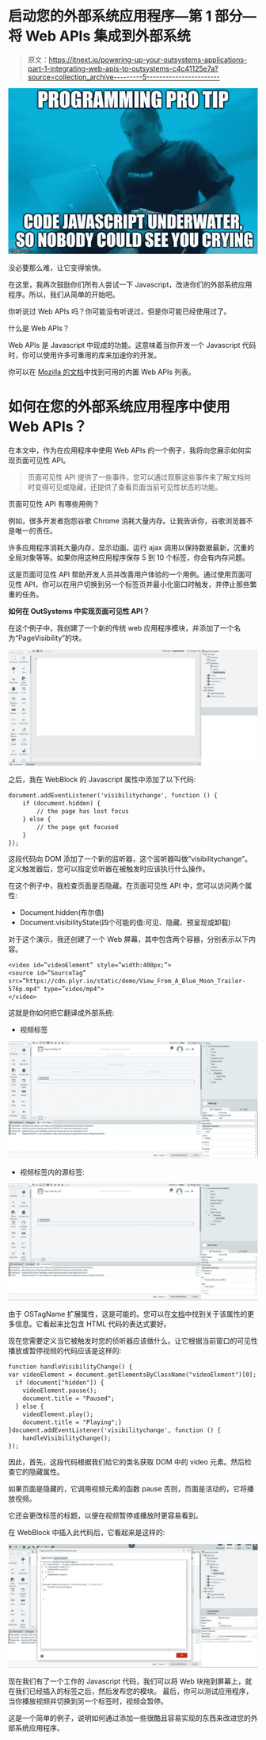 # 启动您的外部系统应用程序—第 1 部分—将 Web APIs 集成到外部系统

> 原文：<https://itnext.io/powering-up-your-outsystems-applications-part-1-integrating-web-apis-to-outsystems-c4c41125e7a?source=collection_archive---------5----------------------->

![](img/5bcab95e747819af91d3d05bcc801190.png)

没必要那么难，让它变得愉快。

在这里，我再次鼓励你们所有人尝试一下 Javascript，改进你们的外部系统应用程序。所以，我们从简单的开始吧。

你听说过 Web APIs 吗？你可能没有听说过，但是你可能已经使用过了。

什么是 Web APIs？

Web APIs 是 Javascript 中现成的功能。这意味着当你开发一个 Javascript 代码时，你可以使用许多可重用的库来加速你的开发。

你可以在 [Mozilla 的文档](https://developer.mozilla.org/en-US/docs/Web/API)中找到可用的内置 Web APIs 列表。

# 如何在您的外部系统应用程序中使用 Web APIs？

在本文中，作为在应用程序中使用 Web APIs 的一个例子，我将向您展示如何实现页面可见性 API。

> 页面可见性 API 提供了一些事件，您可以通过观察这些事件来了解文档何时变得可见或隐藏，还提供了查看页面当前可见性状态的功能。

页面可见性 API 有哪些用例？

例如，很多开发者抱怨谷歌 Chrome 消耗大量内存。让我告诉你，谷歌浏览器不是唯一的责任。

许多应用程序消耗大量内存，显示动画，运行 ajax 调用以保持数据最新，沉重的全局对象等等。如果你用这种应用程序保存 5 到 10 个标签，你会有内存问题。

这是页面可见性 API 帮助开发人员并改善用户体验的一个用例。通过使用页面可见性 API，你可以在用户切换到另一个标签页并最小化窗口时触发，并停止那些繁重的任务。

**如何在 OutSystems 中实现页面可见性 API？**

在这个例子中，我创建了一个新的传统 web 应用程序模块，并添加了一个名为“PageVisibility”的块。

![](img/5081187a03acde8055bf92b6fc510f07.png)

之后，我在 WebBlock 的 Javascript 属性中添加了以下代码:

```
document.addEventListener('visibilitychange', function () {
    if (document.hidden) {
        // the page has lost focus
    } else {
        // the page got focused
    }
});
```

这段代码向 DOM 添加了一个新的监听器，这个监听器叫做“visibilitychange”。定义触发器后，您可以指定侦听器在被触发时应该执行什么操作。

在这个例子中，我检查页面是否隐藏。在页面可见性 API 中，您可以访问两个属性:

*   Document.hidden(布尔值)
*   Document.visibilityState(四个可能的值:可见、隐藏、预呈现或卸载)

对于这个演示，我还创建了一个 Web 屏幕，其中包含两个容器，分别表示以下内容。

```
<video id=”videoElement” style=”width:400px;”>
<source id=”SourceTag” src=”https://cdn.plyr.io/static/demo/View_From_A_Blue_Moon_Trailer-576p.mp4" type=”video/mp4">
</video>
```

这就是你如何把它翻译成外部系统:

*   视频标签

![](img/f73f669125a8fbb5cae54300ff998f22.png)

*   视频标签内的源标签:

![](img/cd3918aee7d54670c25d45864df75a14.png)

由于 OSTagName 扩展属性，这是可能的。您可以在[文档](https://success.outsystems.com/Documentation/Development_FAQs/How_to_generate_HTML_tags)中找到关于该属性的更多信息。它看起来比包含 HTML 代码的表达式要好。

现在您需要定义当它被触发时您的侦听器应该做什么。让它根据当前窗口的可见性播放或暂停视频的代码应该是这样的:

```
function handleVisibilityChange() {
var videoElement = document.getElementsByClassName("videoElement")[0];
  if (document["hidden"]) {
    videoElement.pause();
    document.title = "Paused";
  } else {
    videoElement.play();
    document.title = "Playing";}
}document.addEventListener('visibilitychange', function () {
    handleVisibilityChange();    
});
```

因此，首先，这段代码根据我们给它的类名获取 DOM 中的 video 元素。然后检查它的隐藏属性。

如果页面是隐藏的，它调用视频元素的函数 pause 否则，页面是活动的，它将播放视频。

它还会更改标签的标题，以便在视频暂停或播放时更容易看到。

在 WebBlock 中插入此代码后，它看起来是这样的:

![](img/6a26219e9197c65b6b7e74a36379f304.png)

现在我们有了一个工作的 Javascript 代码，我们可以将 Web 块拖到屏幕上，就在我们已经插入的标签之后，然后发布您的模块。
最后，你可以测试应用程序，当你播放视频并切换到另一个标签时，视频会暂停。

这是一个简单的例子，说明如何通过添加一些很酷且容易实现的东西来改进您的外部系统应用程序。